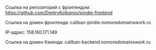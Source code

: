 Ссылка на репозиторий с фронтендом: https://github.com/DmitryKolbanov/pindie-frontend

Ссылка на домен фронтенда: callban-pindie.nomoredomainswork.ru

IP-адрес: 158.160.171.149

Ссылка на домен бэкенда: callban-backend.nomoredomainswork.ru
